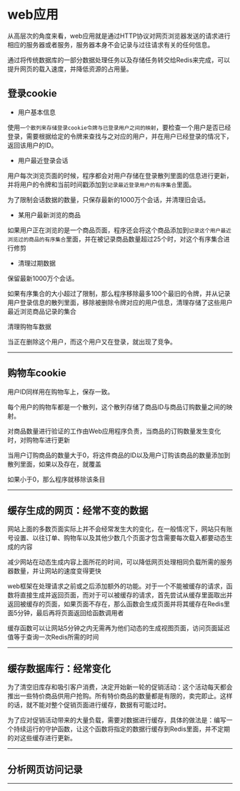 #   web应用

从高层次的角度来看，web应用就是通过HTTP协议对网页浏览器发送的请求进行相应的服务器或者服务，服务器本身不会记录与过往请求有关的任何信息。

通过将传统数据库的一部分数据处理任务以及存储任务转交给Redis来完成，可以提升网页的载入速度，并降低资源的占用量。


##  登录cookie

-   用户基本信息 

使用`一个散列来存储登录cookie令牌与已登录用户之间的映射`，要检查一个用户是否已经登录，需要根据给定的令牌来查找与之对应的用户，并在用户已经登录的情况下，返回该用户的ID。

-   用户最近登录会话

用户每次浏览页面的时候，程序都会对用户存储在登录散列里面的信息进行更新，并将用户的令牌和当前时间戳添加到`记录最近登录用户的有序集合`里面。

为了限制会话数据的数量，只保存最新的1000万个会话，并清理旧会话。

-   某用户最新浏览的商品

如果用户正在浏览的是一个商品页面，程序还会将这个商品添加到`记录这个用户最近浏览过的商品的有序集合`里面，并在被记录商品数量超过25个时，对这个有序集合进行修剪

-   清理过期数据

保留最新1000万个会话。

如果有序集合的大小超过了限制，那么程序移除最多100个最旧的令牌，并从记录用户登录信息的散列里面，移除被删除令牌对应的用户信息，清理存储了这些用户最近浏览商品记录的集合

清理购物车数据

当正在删除这个用户，而这个用户又在登录，就出现了竞争。

----

##  购物车cookie

用户ID同样用在购物车上，保存一致。

每个用户的购物车都是一个散列，这个散列存储了商品ID与商品订购数量之间的映射。

对商品数量进行验证的工作由Web应用程序负责，当商品的订购数量发生变化时，对购物车进行更新

当用户订购商品的数量大于0，将这件商品的ID以及用户订购该商品的数量添加到散列里面，如果以及存在，就覆盖

如果小于0，那么程序就移除该条目


----

##  缓存生成的网页：经常不变的数据

网站上面的多数页面实际上并不会经常发生大的变化，在一般情况下，网站只有账号设置、以往订单、购物车以及其他少数几个页面才包含需要每次载入都要动态生成的内容

减少网站在动态生成内容上面所花的时间，可以降低网页处理相同负载所需的服务器数量，并让网站的速度变得更快

web框架在处理请求之前或之后添加额外的功能。对于一个不能被缓存的请求，函数将直接生成并返回页面，而对于可以被缓存的请求，首先尝试从缓存里面取出并返回被缓存的页面，如果页面不存在，那么函数会生成页面并将其缓存在Redis里面5分钟，最后再将页面返回给函数调用者

缓存函数可以让网站5分钟之内无需再为他们动态的生成视图页面，访问页面延迟值等于查询一次Redis所需的时间

----

##  缓存数据库行：经常变化

为了清空旧库存和吸引客户消费，决定开始新一轮的促销活动：这个活动每天都会推出一些特价商品供用户抢购。所有特价商品的数量都是有限的，卖完即止。这样的话，就不能对整个促销页面进行缓存，数据有可能过时。

为了应对促销活动带来的大量负载，需要对数据进行缓存，具体的做法是：编写一个持续运行的守护函数，让这个函数将指定的数据行缓存到Redis里面，并不定期的对这些缓存进行更新。





----

##  分析网页访问记录



----